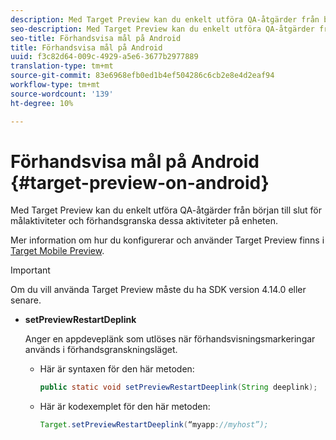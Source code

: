 ```yaml
---
description: Med Target Preview kan du enkelt utföra QA-åtgärder från början till slut för målaktiviteter och förhandsgranska dessa aktiviteter på enheten.
seo-description: Med Target Preview kan du enkelt utföra QA-åtgärder från början till slut för målaktiviteter och förhandsgranska dessa aktiviteter på enheten.
seo-title: Förhandsvisa mål på Android
title: Förhandsvisa mål på Android
uuid: f3c82d64-009c-4929-a5e6-3677b2977889
translation-type: tm+mt
source-git-commit: 83e6968efb0ed1b4ef504286c6cb2e8e4d2eaf94
workflow-type: tm+mt
source-wordcount: '139'
ht-degree: 10%

---
```



# Förhandsvisa mål på Android {#target-preview-on-android}

Med Target Preview kan du enkelt utföra QA-åtgärder från början till slut för målaktiviteter och förhandsgranska dessa aktiviteter på enheten.

Mer information om hur du konfigurerar och använder Target Preview finns i [Target Mobile Preview](https://docs.adobe.com/content/help/en/target/using/implement-target/mobile-apps/target-mobile-preview.html).

>[!IMPORTANT]
>
>Om du vill använda Target Preview måste du ha SDK version 4.14.0 eller senare.

* **setPreviewRestartDeplink**

   Anger en appdeveplänk som utlöses när förhandsvisningsmarkeringar används i förhandsgranskningsläget.

   * Här är syntaxen för den här metoden:

      ```java
      public static void setPreviewRestartDeeplink(String deeplink);
      ```

   * Här är kodexemplet för den här metoden:

      ```java
      Target.setPreviewRestartDeeplink(“myapp://myhost”); 
      ```

